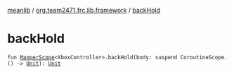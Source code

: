 [meanlib](../index.md) / [org.team2471.frc.lib.framework](index.md) / [backHold](./back-hold.md)

# backHold

`fun `[`MapperScope`](-mapper-scope/index.md)`<XboxController>.backHold(body: suspend CoroutineScope.() -> `[`Unit`](https://kotlinlang.org/api/latest/jvm/stdlib/kotlin/-unit/index.html)`): `[`Unit`](https://kotlinlang.org/api/latest/jvm/stdlib/kotlin/-unit/index.html)